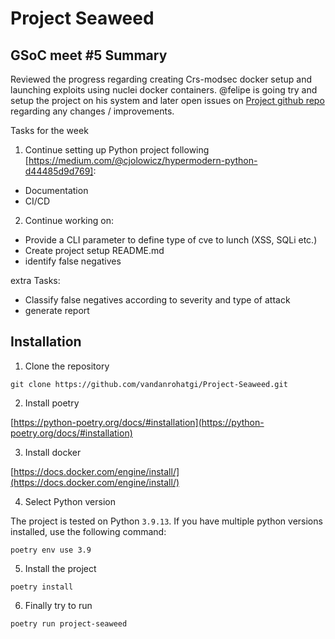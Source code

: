 # Project Seaweed

## GSoC meet #5 Summary

Reviewed the progress regarding creating Crs-modsec docker setup and launching exploits using nuclei docker containers. @felipe is going try and setup the project on his system and later open issues on [Project github repo](https://github.com/vandanrohatgi/Project-Seaweed) regarding any changes / improvements. 

Tasks for the week

1. Continue setting up Python project following [https://medium.com/@cjolowicz/hypermodern-python-d44485d9d769]:
- Documentation
- CI/CD
2. Continue working on:
- Provide a CLI parameter to define type of cve to lunch (XSS, SQLi etc.)
- Create project setup README.md
- identify false negatives

extra Tasks:

- Classify false negatives according to severity and type of attack
- generate report

## Installation

1. Clone the repository

`git clone https://github.com/vandanrohatgi/Project-Seaweed.git`

2. Install poetry

[https://python-poetry.org/docs/#installation](https://python-poetry.org/docs/#installation)

3. Install docker

[https://docs.docker.com/engine/install/](https://docs.docker.com/engine/install/)

4. Select Python version

The project is tested on Python `3.9.13`. If you have multiple python versions installed, use the following command:

`poetry env use 3.9`

5. Install the project

`poetry install`

6. Finally try to run

`poetry run project-seaweed`
